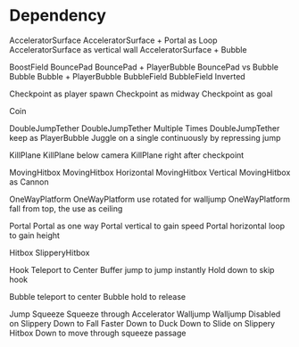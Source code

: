 # Dependency

AcceleratorSurface
AcceleratorSurface + Portal as Loop
AcceleratorSurface as vertical wall
AcceleratorSurface + Bubble

BoostField
BouncePad
BouncePad + PlayerBubble
BouncePad vs Bubble
Bubble
Bubble + PlayerBubble
BubbleField
BubbleField Inverted

Checkpoint as player spawn
Checkpoint as midway
Checkpoint as goal

Coin

DoubleJumpTether
DoubleJumpTether Multiple Times
DoubleJumpTether keep as PlayerBubble
Juggle on a single continuously by repressing jump

KillPlane
KillPlane below camera
KillPlane right after checkpoint

MovingHitbox
MovingHitbox Horizontal
MovingHitbox Vertical
MovingHitbox as Cannon

OneWayPlatform
OneWayPlatform use rotated for walljump
OneWayPlatform fall from top, the use as ceiling

Portal
Portal as one way
Portal vertical to gain speed
Portal horizontal loop to gain height

Hitbox
SlipperyHitbox

Hook
Teleport to Center
Buffer jump to jump instantly
Hold down to skip hook

Bubble teleport to center
Bubble hold to release

Jump
Squeeze
Squeeze through Accelerator
Walljump
Walljump Disabled on Slippery
Down to Fall Faster
Down to Duck
Down to Slide on Slippery Hitbox
Down to move through squeeze passage
